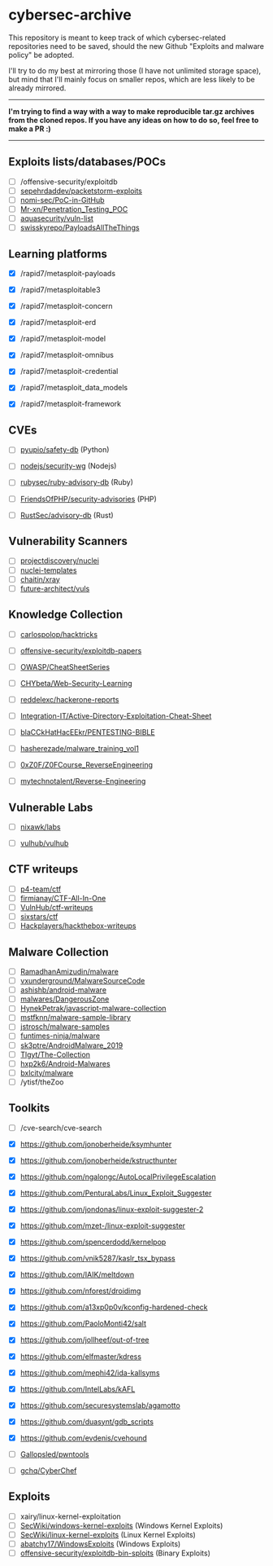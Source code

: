 # cybersec-archive

This repository is meant to keep track of which cybersec-related repositories
need to be saved, should the new Github "Exploits and malware policy" be adopted.

I'll try to do my best at mirroring those (I have not unlimited storage space),
but mind that I'll mainly focus on smaller repos, which are less likely to be
already mirrored.

---

**I'm trying to find a way with a way to make reproducible tar.gz archives from the
cloned repos. If you have any ideas on how to do so, feel free to make a PR :)**

---

## Exploits lists/databases/POCs

* [ ] /offensive-security/exploitdb
* [ ] [sepehrdaddev/packetstorm-exploits](https://github.com/sepehrdaddev/packetstorm-exploits)
* [ ] [nomi-sec/PoC-in-GitHub](https://github.com/nomi-sec/PoC-in-GitHub)
* [ ] [Mr-xn/Penetration_Testing_POC](https://github.com/Mr-xn/Penetration_Testing_POC)
* [ ] [aquasecurity/vuln-list](https://github.com/aquasecurity/vuln-list)
* [ ] [swisskyrepo/PayloadsAllTheThings](https://github.com/swisskyrepo/PayloadsAllTheThings)

## Learning platforms

* [x] /rapid7/metasploit-payloads
* [x] /rapid7/metasploitable3
* [x] /rapid7/metasploit-concern
* [x] /rapid7/metasploit-erd
* [x] /rapid7/metasploit-model
* [x] /rapid7/metasploit-omnibus
* [x] /rapid7/metasploit-credential
* [x] /rapid7/metasploit_data_models
* [x] /rapid7/metasploit-framework


## CVEs

* [ ] [pyupio/safety-db](https://github.com/pyupio/safety-db) (Python)
* [ ] [nodejs/security-wg](https://github.com/nodejs/security-wg) (Nodejs)
* [ ] [rubysec/ruby-advisory-db](https://github.com/rubysec/ruby-advisory-db) (Ruby)
* [ ] [FriendsOfPHP/security-advisories](https://github.com/FriendsOfPHP/security-advisories) (PHP)
* [ ] [RustSec/advisory-db](https://github.com/RustSec/advisory-db) (Rust)


## Vulnerability Scanners

* [ ] [projectdiscovery/nuclei](https://github.com/projectdiscovery/nuclei)
* [ ] [nuclei-templates](https://github.com/projectdiscovery/nuclei-templates)
* [ ] [chaitin/xray](https://github.com/chaitin/xray)
* [ ] [future-architect/vuls](https://github.com/future-architect/vuls)

## Knowledge Collection

* [ ] [carlospolop/hacktricks](https://github.com/carlospolop/hacktricks)
* [ ] [offensive-security/exploitdb-papers](https://github.com/offensive-security/exploitdb-papers)
* [ ] [OWASP/CheatSheetSeries](https://github.com/OWASP/CheatSheetSeries)
* [ ] [CHYbeta/Web-Security-Learning](https://github.com/CHYbeta/Web-Security-Learning)
* [ ] [reddelexc/hackerone-reports](https://github.com/reddelexc/hackerone-reports)
* [ ] [Integration-IT/Active-Directory-Exploitation-Cheat-Sheet](https://github.com/Integration-IT/Active-Directory-Exploitation-Cheat-Sheet)
* [ ] [blaCCkHatHacEEkr/PENTESTING-BIBLE](https://github.com/blaCCkHatHacEEkr/PENTESTING-BIBLE)
* [ ] [hasherezade/malware_training_vol1](https://github.com/hasherezade/malware_training_vol1)
* [ ] [0xZ0F/Z0FCourse_ReverseEngineering](https://github.com/0xZ0F/Z0FCourse_ReverseEngineering)
* [ ] [mytechnotalent/Reverse-Engineering](https://github.com/mytechnotalent/Reverse-Engineering)


## Vulnerable Labs

* [ ] [nixawk/labs](https://github.com/nixawk/labs)
* [ ] [vulhub/vulhub](https://github.com/vulhub/vulhub)


## CTF writeups

* [ ] [p4-team/ctf](https://github.com/p4-team/ctf)
* [ ] [firmianay/CTF-All-In-One](https://github.com/firmianay/CTF-All-In-One)
* [ ] [VulnHub/ctf-writeups](https://github.com/VulnHub/ctf-writeups)
* [ ] [sixstars/ctf](https://github.com/sixstars/ctf)
* [ ] [Hackplayers/hackthebox-writeups](https://github.com/Hackplayers/hackthebox-writeups)

## Malware Collection

* [ ] [RamadhanAmizudin/malware](https://github.com/RamadhanAmizudin/malware)
* [ ] [vxunderground/MalwareSourceCode](https://github.com/vxunderground/MalwareSourceCode)
* [ ] [ashishb/android-malware](https://github.com/ashishb/android-malware)
* [ ] [malwares/DangerousZone](https://github.com/malwares/DangerousZone)
* [ ] [HynekPetrak/javascript-malware-collection](https://github.com/HynekPetrak/javascript-malware-collection)
* [ ] [mstfknn/malware-sample-library](https://github.com/mstfknn/malware-sample-library)
* [ ] [jstrosch/malware-samples](https://github.com/jstrosch/malware-samples)
* [ ] [funtimes-ninja/malware](https://github.com/funtimes-ninja/malware)
* [ ] [sk3ptre/AndroidMalware_2019](https://github.com/sk3ptre/AndroidMalware_2019)
* [ ] [Tlgyt/The-Collection](https://github.com/Tlgyt/The-Collection)
* [ ] [hxp2k6/Android-Malwares](https://github.com/hxp2k6/Android-Malwares)
* [ ] [bxlcity/malware](https://github.com/bxlcity/malware)
* [ ] /ytisf/theZoo

## Toolkits

* [ ] /cve-search/cve-search

* [x] https://github.com/jonoberheide/ksymhunter
* [x] https://github.com/jonoberheide/kstructhunter
* [x] https://github.com/ngalongc/AutoLocalPrivilegeEscalation
* [x] https://github.com/PenturaLabs/Linux_Exploit_Suggester
* [x] https://github.com/jondonas/linux-exploit-suggester-2
* [x] https://github.com/mzet-/linux-exploit-suggester
* [x] https://github.com/spencerdodd/kernelpop
* [x] https://github.com/vnik5287/kaslr_tsx_bypass
* [x] https://github.com/IAIK/meltdown
* [x] https://github.com/nforest/droidimg
* [x] https://github.com/a13xp0p0v/kconfig-hardened-check
* [x] https://github.com/PaoloMonti42/salt
* [x] https://github.com/jollheef/out-of-tree
* [x] https://github.com/elfmaster/kdress
* [x] https://github.com/mephi42/ida-kallsyms
* [x] https://github.com/IntelLabs/kAFL
* [x] https://github.com/securesystemslab/agamotto
* [x] https://github.com/duasynt/gdb_scripts
* [x] https://github.com/evdenis/cvehound
* [ ] [Gallopsled/pwntools](https://github.com/Gallopsled/pwntools)
* [ ] [gchq/CyberChef](https://github.com/gchq/CyberChef)


## Exploits

* [ ] xairy/linux-kernel-exploitation
* [ ] [SecWiki/windows-kernel-exploits](https://github.com/SecWiki/windows-kernel-exploits) (Windows Kernel Exploits)
* [ ] [SecWiki/linux-kernel-exploits](https://github.com/SecWiki/linux-kernel-exploits) (Linux Kernel Exploits)
* [ ] [abatchy17/WindowsExploits](https://github.com/abatchy17/WindowsExploits) (Windows Exploits)
* [ ] [offensive-security/exploitdb-bin-sploits](https://github.com/offensive-security/exploitdb-bin-sploits) (Binary Exploits)
